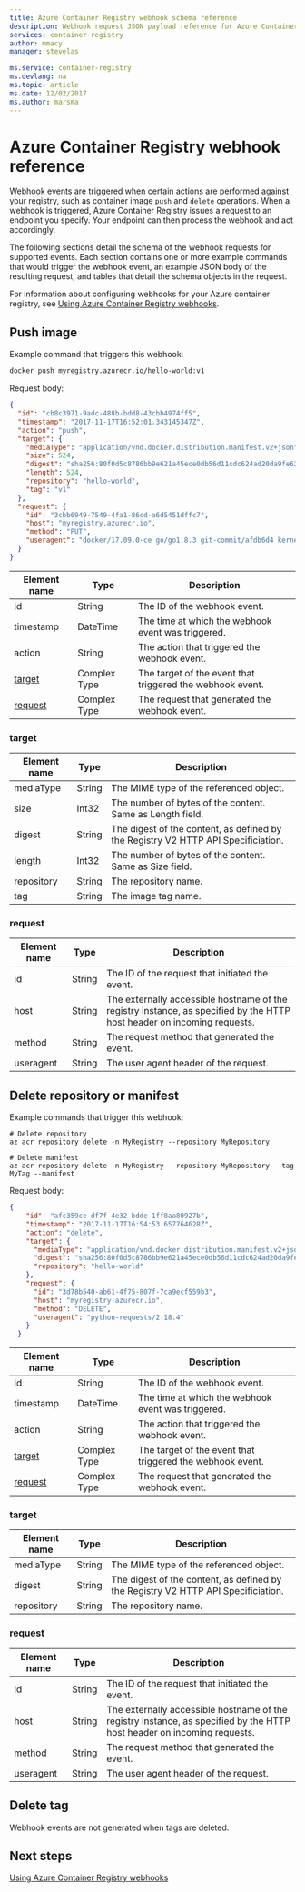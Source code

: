 ```yaml
---
title: Azure Container Registry webhook schema reference
description: Webhook request JSON payload reference for Azure Container Registry.
services: container-registry
author: mmacy
manager: stevelas

ms.service: container-registry
ms.devlang: na
ms.topic: article
ms.date: 12/02/2017
ms.author: marsma
---
```


# Azure Container Registry webhook reference

Webhook events are triggered when certain actions are performed against your registry, such as container image `push` and `delete` operations. When a webhook is triggered, Azure Container Registry issues a request to an endpoint you specify. Your endpoint can then process the webhook and act accordingly.

The following sections detail the schema of the webhook requests for supported events. Each section contains one or more example commands that would trigger the webhook event, an example JSON body of the resulting request, and tables that detail the schema objects in the request.

For information about configuring webhooks for your Azure container registry, see [Using Azure Container Registry webhooks](container-registry-webhook.md).

## Push image

Example command that triggers this webhook:

```bash
docker push myregistry.azurecr.io/hello-world:v1
```

Request body:

```JSON
{
  "id": "cb8c3971-9adc-488b-bdd8-43cbb4974ff5",
  "timestamp": "2017-11-17T16:52:01.343145347Z",
  "action": "push",
  "target": {
    "mediaType": "application/vnd.docker.distribution.manifest.v2+json",
    "size": 524,
    "digest": "sha256:80f0d5c8786bb9e621a45ece0db56d11cdc624ad20da9fe62e9d25490f331d7d",
    "length": 524,
    "repository": "hello-world",
    "tag": "v1"
  },
  "request": {
    "id": "3cbb6949-7549-4fa1-86cd-a6d5451dffc7",
    "host": "myregistry.azurecr.io",
    "method": "PUT",
    "useragent": "docker/17.09.0-ce go/go1.8.3 git-commit/afdb6d4 kernel/4.10.0-27-generic os/linux arch/amd64 UpstreamClient(Docker-Client/17.09.0-ce \\(linux\\))"
  }
}
```

|Element name|Type|Description|
|-------------|----------|-----------|
|id|String|The ID of the webhook event.|
|timestamp|DateTime|The time at which the webhook event was triggered.|
|action|String|The action that triggered the webhook event.|
|[target](#target)|Complex Type|The target of the event that triggered the webhook event.|
|[request](#request)|Complex Type|The request that generated the webhook event.|

### target

|Element name|Type|Description|
|------------------|----------|-----------|
|mediaType|String|The MIME type of the referenced object.|
|size|Int32|The number of bytes of the content. Same as Length field.|
|digest|String|The digest of the content, as defined by the Registry V2 HTTP API Specificiation.|
|length|Int32|The number of bytes of the content. Same as Size field.|
|repository|String|The repository name.|
|tag|String|The image tag name.|

### request

|Element name|Type|Description|
|------------------|----------|-----------|
|id|String|The ID of the request that initiated the event.|
|host|String|The externally accessible hostname of the registry instance, as specified by the HTTP host header on incoming requests.|
|method|String|The request method that generated the event.|
|useragent|String|The user agent header of the request.|

## Delete repository or manifest

Example commands that trigger this webhook:

```azurecli
# Delete repository
az acr repository delete -n MyRegistry --repository MyRepository

# Delete manifest
az acr repository delete -n MyRegistry --repository MyRepository --tag MyTag --manifest
```

Request body:

```JSON
{
    "id": "afc359ce-df7f-4e32-bdde-1ff8aa80927b",
    "timestamp": "2017-11-17T16:54:53.657764628Z",
    "action": "delete",
    "target": {
      "mediaType": "application/vnd.docker.distribution.manifest.v2+json",
      "digest": "sha256:80f0d5c8786bb9e621a45ece0db56d11cdc624ad20da9fe62e9d25490f331d7d",
      "repository": "hello-world"
    },
    "request": {
      "id": "3d78b540-ab61-4f75-807f-7ca9ecf559b3",
      "host": "myregistry.azurecr.io",
      "method": "DELETE",
      "useragent": "python-requests/2.18.4"
    }
  }
```

|Element name|Type|Description|
|-------------|----------|-----------|
|id|String|The ID of the webhook event.|
|timestamp|DateTime|The time at which the webhook event was triggered.|
|action|String|The action that triggered the webhook event.|
|[target](#delete_target)|Complex Type|The target of the event that triggered the webhook event.|
|[request](#delete_request)|Complex Type|The request that generated the webhook event.|

### <a name="delete_target"></a> target

|Element name|Type|Description|
|------------------|----------|-----------|
|mediaType|String|The MIME type of the referenced object.|
|digest|String|The digest of the content, as defined by the Registry V2 HTTP API Specificiation.|
|repository|String|The repository name.|

### <a name="delete_request"></a> request

|Element name|Type|Description|
|------------------|----------|-----------|
|id|String|The ID of the request that initiated the event.|
|host|String|The externally accessible hostname of the registry instance, as specified by the HTTP host header on incoming requests.|
|method|String|The request method that generated the event.|
|useragent|String|The user agent header of the request.|

## Delete tag

Webhook events are not generated when tags are deleted.

## Next steps

[Using Azure Container Registry webhooks](container-registry-webhook.md)